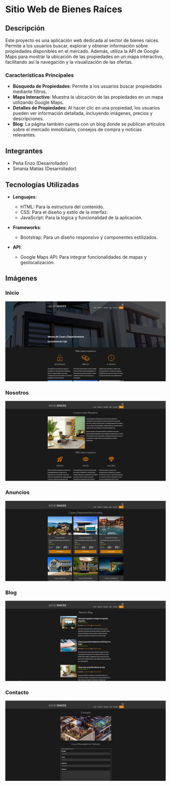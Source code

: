 # Sitio Web de Bienes Raíces

## Descripción
Este proyecto es una aplicación web dedicada al sector de bienes raíces. Permite a los usuarios buscar, explorar y obtener información sobre propiedades disponibles en el mercado. Además, utiliza la API de Google Maps para mostrar la ubicación de las propiedades en un mapa interactivo, facilitando así la navegación y la visualización de las ofertas.

### Características Principales
- **Búsqueda de Propiedades**: Permite a los usuarios buscar propiedades mediante filtros.
- **Mapa Interactivo**: Muestra la ubicación de las propiedades en un mapa utilizando Google Maps.
- **Detalles de Propiedades**: Al hacer clic en una propiedad, los usuarios pueden ver información detallada, incluyendo imágenes, precios y descripciones.
- **Blog**: La página también cuenta con un blog donde se publican artículos sobre el mercado inmobiliario, consejos de compra y noticias relevantes.

## Integrantes
- Peña Enzo (Desarrollador)
- Smania Matías (Desarrollador)

## Tecnologías Utilizadas
- **Lenguajes**: 
  - HTML: Para la estructura del contenido.
  - CSS: Para el diseño y estilo de la interfaz.
  - JavaScript: Para la lógica y funcionalidad de la aplicación.
  
- **Frameworks**: 
  - Bootstrap: Para un diseño responsivo y componentes estilizados.

- **API**: 
  - Google Maps API: Para integrar funcionalidades de mapas y geolocalización.
 
## Imágenes
### Inicio
![Inicio](https://github.com/SmaniaMatias20/PP-PrograIII/blob/matias/build/img/readme/inicio.png)
### Nosotros
![Nosotros](https://github.com/SmaniaMatias20/PP-PrograIII/blob/matias/build/img/readme/nosotros.png)
### Anuncios
![Anuncios](https://github.com/SmaniaMatias20/PP-PrograIII/blob/matias/build/img/readme/anuncios.png)
### Blog
![Blog](https://github.com/SmaniaMatias20/PP-PrograIII/blob/matias/build/img/readme/blog.png)
### Contacto
![Contacto](https://github.com/SmaniaMatias20/PP-PrograIII/blob/matias/build/img/readme/contacto.png)



